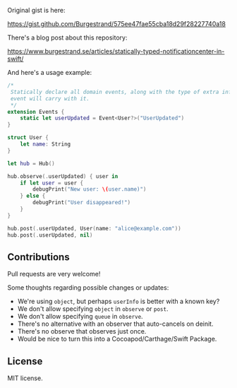 Original gist is here:

<https://gist.github.com/Burgestrand/575ee47fae55cba18d29f28227740a18>

There's a blog post about this repository:

<https://www.burgestrand.se/articles/statically-typed-notificationcenter-in-swift/>

And here's a usage example:

```swift
/*
 Statically declare all domain events, along with the type of extra information the
 event will carry with it.
 */
extension Events {
    static let userUpdated = Event<User?>("UserUpdated")
}

struct User {
    let name: String
}

let hub = Hub()

hub.observe(.userUpdated) { user in
    if let user = user {
        debugPrint("New user: \(user.name)")
    } else {
        debugPrint("User disappeared!")
    }
}

hub.post(.userUpdated, User(name: "alice@example.com"))
hub.post(.userUpdated, nil)
```

## Contributions

Pull requests are very welcome!

Some thoughts regarding possible changes or updates:

- We're using `object`, but perhaps `userInfo` is better with a known key?
- We don't allow specifying `object` in `observe` or `post`.
- We don't allow specifying `queue` in `observe`.
- There's no alternative with an observer that auto-cancels on deinit.
- There's no observe that observes just once.
- Would be nice to turn this into a Cocoapod/Carthage/Swift Package.

## License

MIT license.
